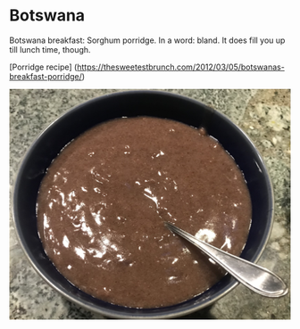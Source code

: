 # Botswana

Botswana breakfast: Sorghum porridge. In a word: bland. It does fill
you up till lunch time, though.

[Porridge recipe]
(https://thesweetestbrunch.com/2012/03/05/botswanas-breakfast-porridge/)

![Porridge](images/botswana.jpeg)